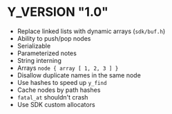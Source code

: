 # Y_VERSION "1.0"
 - Replace linked lists with dynamic arrays (`sdk/buf.h`)
 - Ability to push/pop nodes
 - Serializable
 - Parameterized notes
 - String interning
 - Arrays `node { array [ 1, 2, 3 ] }`
 - Disallow duplicate names in the same node
 - Use hashes to speed up `y_find`
 - Cache nodes by path hashes
 - `fatal_at` shouldn't crash
 - Use SDK custom allocators